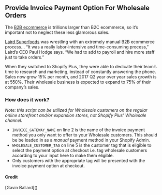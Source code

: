 ## Provide Invoice Payment Option For Wholesale Orders

The [B2B ecommerce](https://www.shopify.com/enterprise/b2b-ecommerce-how-the-best-in-b2b-sales-succeed-online) is trillions larger than B2C ecommerce, so it’s important not to neglect these less glamorous sales. 

[Laird Superfoods](https://www.shopify.com/enterprise/how-laird-superfood-is-using-the-shopify-plus-wholesale-channel-to-increase-sales-550) was wrestling with an extremely manual B2B ecommerce process… “It was a really labor-intensive and time-consuming process,” Laird’s CEO Paul Hodge says. “We had to add to payroll and hire more staff just to take orders.”

When they switched to Shopify Plus, they were able to dedicate their team’s time to research and marketing, instead of constantly answering the phone. Sales now grow 15% per month, and 2017 Q2 year over year sales growth is at 550%. Their wholesale business is expected to expand to 75% of their company’s sales.

### How does it work?

_Note: this script can be utilized for Wholesale customers on the regular online storefront and/or expansion stores, not Shopify Plus' Wholesale channel._

   - `INVOICE_GATEWAY_NAME` on line 2 is the name of the invoice payment method you only want to offer to your Wholesale customers. This should be be loaded in as a _manual_ payment method in your Shopify Admin.  
   - `WHOLESALE_CUSTOMER_TAG` on line 5 is the customer tag that is eligible to select the payment option at checkout i.e. tag wholesale customers according to your input here to make them eligible.  
   - Only customers with the appropriate tag will be presented with the invoice payment option at checkout.

#### Credit
[Gavin Ballard](<script src="https://gist.github.com/gavinballard/094b7f456352c4946fb97656e90654cb.js"></script>)
